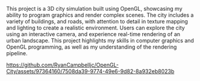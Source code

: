 This project is a 3D city simulation built using OpenGL, showcasing my ability to program graphics and render complex scenes. The city includes a variety of buildings, and roads, with attention to detail in texture mapping and lighting to create a realistic environment. Users can explore the city using an interactive camera, and experience real-time rendering of an urban landscape. This project highlights my skills in computer graphics and OpenGL programming, as well as my understanding of the rendering pipeline. 

https://github.com/RyanCampbelljc/OpenGL-City/assets/97364160/7508da39-9774-49e6-9d82-8a932eb8023b

